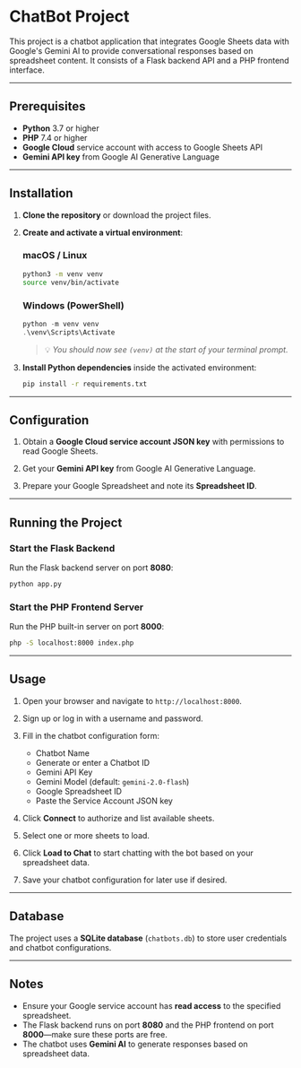 # ChatBot Project

This project is a chatbot application that integrates Google Sheets data with Google's Gemini AI to provide conversational responses based on spreadsheet content. It consists of a Flask backend API and a PHP frontend interface.

---

## Prerequisites

- **Python** 3.7 or higher  
- **PHP** 7.4 or higher  
- **Google Cloud** service account with access to Google Sheets API  
- **Gemini API key** from Google AI Generative Language  

---

## Installation

1. **Clone the repository** or download the project files.

2. **Create and activate a virtual environment**:

   ### macOS / Linux
   ```bash
   python3 -m venv venv
   source venv/bin/activate
   ```

   ### Windows (PowerShell)
   ```powershell
   python -m venv venv
   .\venv\Scripts\Activate
   ```

   > 💡 *You should now see `(venv)` at the start of your terminal prompt.*

3. **Install Python dependencies** inside the activated environment:
   ```bash
   pip install -r requirements.txt
   ```

---

## Configuration

1. Obtain a **Google Cloud service account JSON key** with permissions to read Google Sheets.

2. Get your **Gemini API key** from Google AI Generative Language.

3. Prepare your Google Spreadsheet and note its **Spreadsheet ID**.

---

## Running the Project

### Start the Flask Backend

Run the Flask backend server on port **8080**:

```bash
python app.py
```

### Start the PHP Frontend Server

Run the PHP built-in server on port **8000**:

```bash
php -S localhost:8000 index.php
```

---

## Usage

1. Open your browser and navigate to `http://localhost:8000`.

2. Sign up or log in with a username and password.

3. Fill in the chatbot configuration form:
   - Chatbot Name  
   - Generate or enter a Chatbot ID  
   - Gemini API Key  
   - Gemini Model (default: `gemini-2.0-flash`)  
   - Google Spreadsheet ID  
   - Paste the Service Account JSON key

4. Click **Connect** to authorize and list available sheets.

5. Select one or more sheets to load.

6. Click **Load to Chat** to start chatting with the bot based on your spreadsheet data.

7. Save your chatbot configuration for later use if desired.

---

## Database

The project uses a **SQLite database** (`chatbots.db`) to store user credentials and chatbot configurations.

---

## Notes

- Ensure your Google service account has **read access** to the specified spreadsheet.  
- The Flask backend runs on port **8080** and the PHP frontend on port **8000**—make sure these ports are free.  
- The chatbot uses **Gemini AI** to generate responses based on spreadsheet data.
